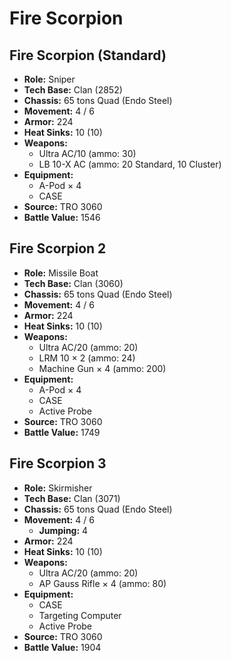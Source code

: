 # Fire Scorpion
## Fire Scorpion (Standard)
- **Role:** Sniper
- **Tech Base:** Clan (2852)
- **Chassis:** 65 tons Quad (Endo Steel)
- **Movement:** 4 / 6
- **Armor:** 224
- **Heat Sinks:** 10 (10)
- **Weapons:**
  - Ultra AC/10 (ammo: 30)
  - LB 10-X AC (ammo: 20 Standard, 10 Cluster)
- **Equipment:**
  - A-Pod × 4
  - CASE
- **Source:** TRO 3060
- **Battle Value:** 1546

## Fire Scorpion 2
- **Role:** Missile Boat
- **Tech Base:** Clan (3060)
- **Chassis:** 65 tons Quad (Endo Steel)
- **Movement:** 4 / 6
- **Armor:** 224
- **Heat Sinks:** 10 (10)
- **Weapons:**
  - Ultra AC/20 (ammo: 20)
  - LRM 10 × 2 (ammo: 24)
  - Machine Gun × 4 (ammo: 200)
- **Equipment:**
  - A-Pod × 4
  - CASE
  - Active Probe
- **Source:** TRO 3060
- **Battle Value:** 1749

## Fire Scorpion 3
- **Role:** Skirmisher
- **Tech Base:** Clan (3071)
- **Chassis:** 65 tons Quad (Endo Steel)
- **Movement:** 4 / 6
  - **Jumping:** 4
- **Armor:** 224
- **Heat Sinks:** 10 (10)
- **Weapons:**
  - Ultra AC/20 (ammo: 20)
  - AP Gauss Rifle × 4 (ammo: 80)
- **Equipment:**
  - CASE
  - Targeting Computer
  - Active Probe
- **Source:** TRO 3060
- **Battle Value:** 1904

